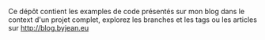 Ce dépôt contient les examples de code présentés sur mon blog dans le context
d'un projet complet, explorez les branches et les tags ou les articles sur
http://blog.byjean.eu
